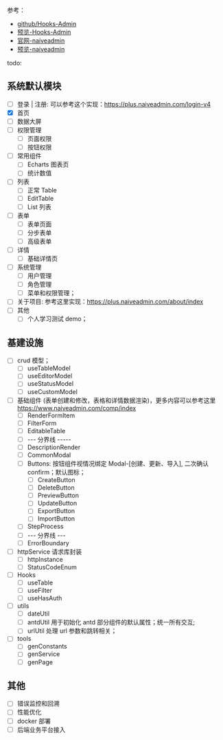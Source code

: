 参考：

- [github/Hooks-Admin](https://github.com/HalseySpicy/Hooks-Admin)
- [预览-Hooks-Admin](https://pro.spicyboy.cn/#/auth/page)
- [官网-naiveadmin](https://www.naiveadmin.com/)
- [预览-naiveadmin](https://plus.naiveadmin.com/)

todo:

## 系统默认模块

- [ ] 登录 | 注册: 可以参考这个实现：https://plus.naiveadmin.com/login-v4
- [x] 首页
- [ ] 数据大屏
- [ ] 权限管理
  - [ ] 页面权限
  - [ ] 按钮权限
- [ ] 常用组件
  - [ ] Echarts 图表页
  - [ ] 统计数值
- [ ] 列表
  - [ ] 正常 Table
  - [ ] EditTable
  - [ ] List 列表
- [ ] 表单
  - [ ] 表单页面
  - [ ] 分步表单
  - [ ] 高级表单
- [ ] 详情
  - [ ] 基础详情页
- [ ] 系统管理
  - [ ] 用户管理
  - [ ] 角色管理
  - [ ] 菜单和权限管理；
- [ ] 关于项目: 参考这里实现：https://plus.naiveadmin.com/about/index
- [ ] 其他
  - [ ] 个人学习测试 demo；

## 基建设施

- [ ] crud 模型；
  - [ ] useTableModel
  - [ ] useEditorModel
  - [ ] useStatusModel
  - [ ] useCustomModel
- [ ] 基础组件 (表单创建和修改，表格和详情数据渲染)，更多内容可以参考这里 https://www.naiveadmin.com/comp/index
  - [ ] RenderFormItem
  - [ ] FilterForm
  - [ ] EditableTable
  - [ ] --- 分界线 -----
  - [ ] DescriptionRender
  - [ ] CommonModal
  - [ ] Buttons: 按钮组件视情况绑定 Modal-[创建、更新、导入], 二次确认 confirm；默认图标；
    - [ ] CreateButton
    - [ ] DeleteButton
    - [ ] PreviewButton
    - [ ] UpdateButton
    - [ ] ExportButton
    - [ ] ImportButton
  - [ ] StepProcess
  - [ ] --- 分界线 ---
  - [ ] ErrorBoundary
- [ ] httpService 请求库封装
  - [ ] httpInstance
  - [ ] StatusCodeEnum
- [ ] Hooks
  - [ ] useTable
  - [ ] useFilter
  - [ ] useHasAuth
- [ ] utils
  - [ ] dateUtil
  - [ ] antdUtil 用于初始化 antd 部分组件的默认属性；统一所有交互;
  - [ ] urlUtil 处理 url 参数和跳转相关；
- [ ] tools
  - [ ] genConstants
  - [ ] genService
  - [ ] genPage

## 其他

- [ ] 错误监控和回溯
- [ ] 性能优化
- [ ] docker 部署
- [ ] 后端业务平台接入
